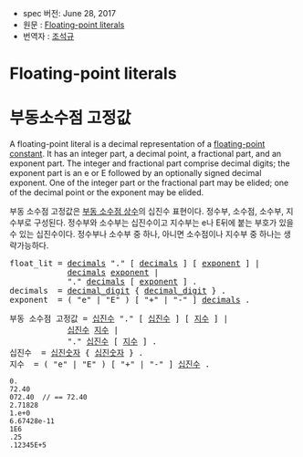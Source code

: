  * spec 버전: June 28, 2017
 * 원문 : [Floating-point literals](https://golang.org/ref/spec#Floating-point_literals)
 * 번역자 : [조석규](@ezaurum)

# Floating-point literals

# 부동소수점 고정값

A floating-point literal is a decimal representation of a [floating-point constant](/Constants/). It has an integer part, a decimal point, a fractional part, and an exponent part. The integer and fractional part comprise decimal digits; the exponent part is an e or E followed by an optionally signed decimal exponent. One of the integer part or the fractional part may be elided; one of the decimal point or the exponent may be elided.

부동 소수점 고정값은 [부동 소수점 상수](/Constants/)의 십진수 표현이다. 정수부, 소수점, 소수부, 지수부로 구성된다. 정수부와 소수부는 십진수이고 지수부는 e나 E뒤에 붙는 부호가 있을 수 있는 십진수이다. 정수부나 소수부 중 하나, 아니면 소수점이나 지수부 중 하나는 생략가능하다.

<pre>
<a id="float_lit">float_lit</a> = <a href="#decimals">decimals</a> "." [ <a href="#decimals">decimals</a> ] [ <a href="#exponent">exponent</a> ] |
            <a href="#decimals">decimals</a> <a href="#exponent">exponent</a> |
            "." <a href="#decimals">decimals</a> [ <a href="#exponent">exponent</a> ] .
<a id="decimals">decimals</a>  = <a href="/Source%20code%20representation/letters_and_digits.html#decimal_digit">decimal_digit</a> { <a href="/Source%20code%20representation/letters_and_digits.html#decimal_digit">decimal_digit</a> } .
<a id="exponent">exponent</a>  = ( "e" | "E" ) [ "+" | "-" ] <a href="#decimals">decimals</a> .
</pre>

<pre>
<a id="float_lit">부동 소수점 고정값</a> = <a href="#decimals">십진수</a> "." [ <a href="#decimals">십진수</a> ] [ <a href="#exponent">지수</a> ] |
            <a href="#decimals">십진수</a> <a href="#exponent">지수</a> |
            "." <a href="#decimals">십진수</a> [ <a href="#exponent">지수</a> ] .
<a id="decimals">십진수</a>  = <a href="/Source%20code%20representation/letters_and_digits.html#decimal_digit">십진숫자</a> { <a href="/Source%20code%20representation/letters_and_digits.html#decimal_digit">십진숫자</a> } .
<a id="exponent">지수</a>  = ( "e" | "E" ) [ "+" | "-" ] <a href="#decimals">십진수</a> .
</pre>

```
0.
72.40
072.40  // == 72.40
2.71828
1.e+0
6.67428e-11
1E6
.25
.12345E+5
```

